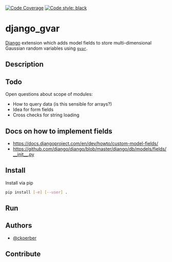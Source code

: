 [![Code Coverage](https://codecov.io/gh/callat-qcd/django-gvar/branch/master/graph/badge.svg)](https://codecov.io/gh/callat-qcd/django-gvar)
[![Code style: black](https://img.shields.io/badge/code%20style-black-000000.svg)](https://github.com/psf/black)


# django_gvar

[Django](https://www.djangoproject.com) extension which adds model fields to store multi-dimensional Gaussian random variables using [`gvar`](https://github.com/gplepage/gvar).

## Description


## Todo

Open questions about scope of modules:

* How to query data (is this sensible for arrays?)
* Idea for form fields
* Cross checks for string loading

## Docs on how to implement fields

* https://docs.djangoproject.com/en/dev/howto/custom-model-fields/
* https://github.com/django/django/blob/master/django/db/models/fields/__init__.py

## Install
Install via pip
```bash
pip install [-e] [--user] .
```

## Run


## Authors
* [@ckoerber](https://www.ckoerber.com)

## Contribute
